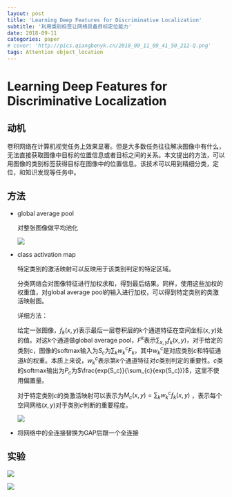 ```yaml
---
layout: post
title: 'Learning Deep Features for Discriminative Localization'
subtitle: '利用类别标签让网络具备目标定位能力'
date: 2018-09-11
categories: paper
# cover: 'http://pics.qiangbenyk.cn/2018_09_11_09_41_50_212-Q.png'
tags: Attention object_location
---
```


# Learning Deep Features for Discriminative Localization

## 动机

卷积网络在计算机视觉任务上效果显著。但是大多数任务往往解决图像中有什么，无法直接获取图像中目标的位置信息或者目标之间的关系。本文提出的方法，可以用图像的类别标签获得目标在图像中的位置信息。该技术可以用到精细分类，定位，和知识发现等任务中。

## 方法

- global average pool

  对整张图像做平均池化

  ![](http://pics.qiangbenyk.cn/2018_09_11_10_20_29_122-b.png)

- class activation map

  特定类别的激活映射可以反映用于该类别判定的特定区域。

  分类网络会对图像特征进行加权求和，得到最后结果。同样，使用这些加权的权重值，对global average pool的输入进行加权，可以得到特定类别的类激活映射图。

  详细方法：

  给定一张图像，$f_k(x,y)$表示最后一层卷积层的$k$个通道特征在空间坐标$(x,y)$处的值。对这$k$个通道做global average pool，$F^k$表示$\sum_{x,y}{f_k(x,y)}$，对于给定的类别c，图像的softmax输入为$S_c$为$\sum_{k}{w_k^cF_k}$，其中$w_k^c$是对应类别$c$和特征通道$k$的权重。本质上来说，$w_k^c$表示第$k$个通道特征对$c$类别判定的重要性。$c$类的softmax输出为$P_c$为$\frac{exp(S_c)}{\sum_{c}{exp(S_c)}}$，这里不使用偏置量。

  对于特定类别$c$的类激活映射可以表示为$M_c(x,y)=\sum_{k}{w_k^cf_k(x,y)}$ ，表示每个空间网格$(x,y)$对于类别$c$判断的重要程度。

  ![](http://pics.qiangbenyk.cn/2018_09_11_10_54_24_771-j.png)

- 将网络中的全连接替换为GAP后跟一个全连接

## 实验

![](http://pics.qiangbenyk.cn/2018_09_11_11_17_09_612-6.png)

![](http://pics.qiangbenyk.cn/2018_09_11_11_17_34_094-8.png)



